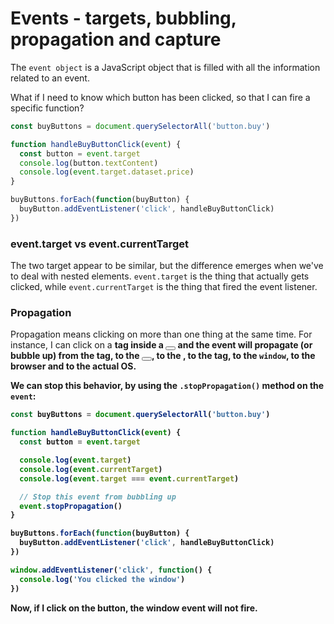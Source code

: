 # Events - targets, bubbling, propagation and capture

The `event object` is a JavaScript object that is filled with all the information related to an event.

What if I need to know which button has been clicked, so that I can fire a specific function?

```js
const buyButtons = document.querySelectorAll('button.buy')

function handleBuyButtonClick(event) {
  const button = event.target
  console.log(button.textContent)
  console.log(event.target.dataset.price)
}

buyButtons.forEach(function(buyButton) {
  buyButton.addEventListener('click', handleBuyButtonClick)
})
```

### event.target vs event.currentTarget

The two target appear to be similar, but the difference emerges when we've to deal with nested elements.
`event.target` is the thing that actually gets clicked, while `event.currentTarget` is the thing that fired the event listener.

### Propagation

Propagation means clicking on more than one thing at the same time.
For instance, I can click on a <strong> tag inside a <button></button> and the event will propagate (or bubble up) from the <strong> tag, to the <button></button>, to the <body>, to the <html> tag, to the `window`, to the browser and to the actual OS.

We can stop this behavior, by using the `.stopPropagation()` method on the `event`:

```js
const buyButtons = document.querySelectorAll('button.buy')

function handleBuyButtonClick(event) {
  const button = event.target

  console.log(event.target)
  console.log(event.currentTarget)
  console.log(event.target === event.currentTarget)

  // Stop this event from bubbling up
  event.stopPropagation()
}

buyButtons.forEach(function(buyButton) {
  buyButton.addEventListener('click', handleBuyButtonClick)
})

window.addEventListener('click', function() {
  console.log('You clicked the window')
})
```

Now, if I click on the button, the window event will not fire.
